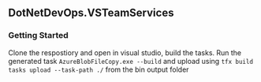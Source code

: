 ## DotNetDevOps.VSTeamServices

### Getting Started
Clone the respostiory and open in visual studio, build the tasks.
Run the generated task `AzureBlobFileCopy.exe --build` and upload using `tfx build tasks upload --task-path ./` from the bin output folder
